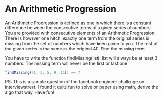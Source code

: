 # An Arithmetic Progression 

An Arithmetic Progression is defined as one in which there is a constant difference between the consecutive terms of a given series of numbers. You are provided with consecutive elements of an Arithmetic Progression. There is however one hitch: exactly one term from the original series is missing from the set of numbers which have been given to you. The rest of the given series is the same as the original AP. Find the missing term.

You have to write the function findMissing(list), list will always be at least 3 numbers. The missing term will never be the first or last one.


```javascript
findMissing([1, 3, 5, 9, 11]) == 7
```

PS: This is a sample question of the facebook engineer challenge on interviewstreet. I found it quite fun to solve on paper using math, derive the algo that way. Have fun!